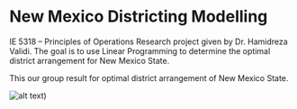 # New Mexico Districting Modelling
IE 5318 – Principles of Operations Research project given by Dr.  Hamidreza Validi. The goal is to use Linear Programming to determine the optimal district arrangement for New Mexico State.

This our group result for optimal district arrangement of New Mexico State.

![alt text]([http://url/to/img.png](https://github.com/dannilin2601/new_mexico_districting_modelling/edit/main/README.md#:~:text=README.md-,optimal_solution,-.png)https://github.com/dannilin2601/new_mexico_districting_modelling/edit/main/README.md#:~:text=README.md-,optimal_solution,-.png"))
